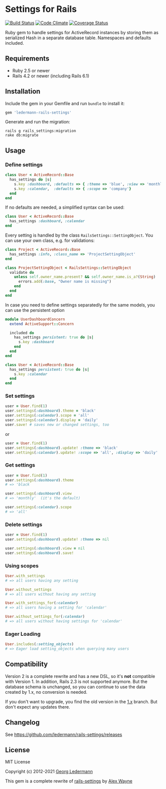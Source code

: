 # Settings for Rails

[![Build Status](https://github.com/ledermann/rails-settings/actions/workflows/main.yml/badge.svg)](https://github.com/ledermann/rails-settings/actions)
[![Code Climate](https://codeclimate.com/github/ledermann/rails-settings.svg)](https://codeclimate.com/github/ledermann/rails-settings)
[![Coverage Status](https://coveralls.io/repos/ledermann/rails-settings/badge.svg?branch=master)](https://coveralls.io/r/ledermann/rails-settings?branch=master)

Ruby gem to handle settings for ActiveRecord instances by storing them as serialized Hash in a separate database table. Namespaces and defaults included.

## Requirements

* Ruby 2.5 or newer
* Rails 4.2 or newer (including Rails 6.1)


## Installation

Include the gem in your Gemfile and run `bundle` to install it:

```ruby
gem 'ledermann-rails-settings'
```

Generate and run the migration:

```shell
rails g rails_settings:migration
rake db:migrate
```


## Usage

### Define settings

```ruby
class User < ActiveRecord::Base
  has_settings do |s|
    s.key :dashboard, :defaults => { :theme => 'blue', :view => 'monthly', :filter => false }
    s.key :calendar,  :defaults => { :scope => 'company'}
  end
end
```

If no defaults are needed, a simplified syntax can be used:

```ruby
class User < ActiveRecord::Base
  has_settings :dashboard, :calendar
end
```

Every setting is handled by the class `RailsSettings::SettingObject`. You can use your own class, e.g. for validations:

```ruby
class Project < ActiveRecord::Base
  has_settings :info, :class_name => 'ProjectSettingObject'
end

class ProjectSettingObject < RailsSettings::SettingObject
  validate do
    unless self.owner_name.present? && self.owner_name.is_a?(String)
      errors.add(:base, "Owner name is missing")
    end
  end
end
```

In case you need to define settings separatedly for the same models, you can use the persistent option

```ruby
module UserDashboardConcern
  extend ActiveSupport::Concern

  included do
    has_settings persistent: true do |s|
      s.key :dashboard
    end
  end
end

class User < ActiveRecord::Base
  has_settings persistent: true do |s|
    s.key :calendar
  end
end
```

### Set settings

```ruby
user = User.find(1)
user.settings(:dashboard).theme = 'black'
user.settings(:calendar).scope = 'all'
user.settings(:calendar).display = 'daily'
user.save! # saves new or changed settings, too
```

or

```ruby
user = User.find(1)
user.settings(:dashboard).update! :theme => 'black'
user.settings(:calendar).update! :scope => 'all', :display => 'daily'
```


### Get settings

```ruby
user = User.find(1)
user.settings(:dashboard).theme
# => 'black

user.settings(:dashboard).view
# => 'monthly'  (it's the default)

user.settings(:calendar).scope
# => 'all'
```

### Delete settings

```ruby
user = User.find(1)
user.settings(:dashboard).update! :theme => nil

user.settings(:dashboard).view = nil
user.settings(:dashboard).save!
```

### Using scopes

```ruby
User.with_settings
# => all users having any setting

User.without_settings
# => all users without having any setting

User.with_settings_for(:calendar)
# => all users having a setting for 'calendar'

User.without_settings_for(:calendar)
# => all users without having settings for 'calendar'
```

### Eager Loading
```ruby
User.includes(:setting_objects)
# => Eager load setting_objects when querying many users
```

## Compatibility

Version 2 is a complete rewrite and has a new DSL, so it's **not** compatible with Version 1. In addition, Rails 2.3 is not supported anymore. But the database schema is unchanged, so you can continue to use the data created by 1.x, no conversion is needed.

If you don't want to upgrade, you find the old version in the [1.x](https://github.com/ledermann/rails-settings/commits/1.x) branch. But don't expect any updates there.


## Changelog

See https://github.com/ledermann/rails-settings/releases


## License

MIT License

Copyright (c) 2012-2021 [Georg Ledermann](http://www.georg-ledermann.de)

This gem is a complete rewrite of [rails-settings](https://github.com/Squeegy/rails-settings) by [Alex Wayne](https://github.com/Squeegy)
